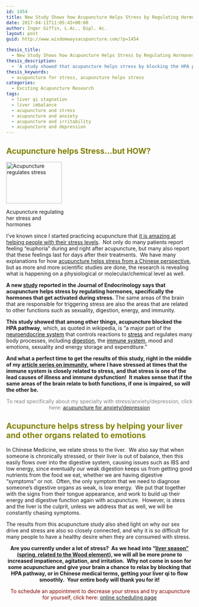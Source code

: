```yaml
---
id: 1454
title: New Study Shows how Acupuncture Helps Stress by Regulating Hormones
date: 2017-04-11T11:05:43+00:00
author: Inger Giffin, L.Ac., Dipl. Ac.
layout: post
guid: http://www.wisdomwaysacupuncture.com/?p=1454

thesis_title:
  - New Study Shows how Acupuncture Helps Stress by Regulating Hormones
thesis_description:
  - 'A study showed that acupuncture helps stress by blocking the HPA pathway, which controls: reactions to stress, sexuality, digestion, energy, and immunity. '
thesis_keywords:
  - acupuncture for stress, acupuncture helps stress
categories:
  - Exciting Acupuncture Research
tags:
  - liver qi stagnation
  - liver imbalance
  - acupuncture and stress
  - acupuncture and anxiety
  - acupuncture and irritability
  - acupuncture and depression
---
```

## <span style="color: #808000;">Acupuncture helps Stress&#8230;but HOW?</span>

<div id="attachment_1458" style="width: 160px" class="wp-caption alignleft">
  <a href="http://www.wisdomwaysacupuncture.com/wp-content/uploads/2013/03/acupuncture-for-stress.jpg"><img class="size-thumbnail wp-image-1458" title="acupuncture for stress" src="http://www.wisdomwaysacupuncture.com/wp-content/uploads/2013/03/acupuncture-for-stress-150x112.jpg" alt="Acupuncture regulates stress" width="150" height="112" srcset="http://www.wisdomwaysacupuncture.com/wp-content/uploads/2013/03/acupuncture-for-stress-150x112.jpg 150w, http://www.wisdomwaysacupuncture.com/wp-content/uploads/2013/03/acupuncture-for-stress.jpg 259w" sizes="(max-width: 150px) 100vw, 150px" /></a>
  
  <p class="wp-caption-text">
    Acupuncture regulating her stress and hormones
  </p>
</div>

I&#8217;ve known since I started practicing acupuncture that [it is amazing at helping people with their stress levels](http://www.wisdomwaysacupuncture.com/acupuncture-conditions-treated/chronic-internal-medical-conditions/acupuncture-for-anxiety-depression/).  Not only do many patients report feeling &#8220;euphoria&#8221; during and right after acupuncture, but many also report that these feelings last for days after their treatments.  We have many explanations for how [acupuncture helps stress from a Chinese perspective](http://www.wisdomwaysacupuncture.com/2010/02/25/acupuncture-helps-stress/), but as more and more scientific studies are done, the research is revealing what is happening on a physiological or molecular/chemical level as well.

**A new [study](http://topnews.net.nz/content/226835-acupuncture-reduces-stress-regulating-hormones "Study Acupuncture reduces stress by regulating hormones") reported in the Journal of Endocrinology says that acupuncture helps stress by regulating hormones, specifically the hormones that get activated during stress.** The same areas of the brain that are responsible for triggering stress are also the areas that are related to other functions such as sexuality, digestion, energy, and immunity.

**This study showed that among other things, acupuncture blocked the HPA pathway**, which, as quoted in wikipedia, is &#8220;a major part of the <span style="text-decoration: underline;"><a title="Neuroendocrinology" href="http://en.wikipedia.org/wiki/Neuroendocrinology"><span style="color: #000000;">neuroendocrine system</span></a></span> that controls reactions to [<span style="color: #000000;">stress</span>](http://en.wikipedia.org/wiki/Stress_%28medicine%29 "Stress (medicine)") and regulates many body processes, including [<span style="color: #000000;">digestion</span>](http://en.wikipedia.org/wiki/Digestion "Digestion"), the [<span style="color: #000000;">immune system</span>](http://en.wikipedia.org/wiki/Immune_system "Immune system"), mood and emotions, sexuality and energy storage and expenditure.&#8221;

**And what a perfect time to get the results of this study, right in the middle of my <a title="Acupuncture for Immunity" href="http://www.wisdomwaysacupuncture.com/2013/02/13/1408/" target="_blank" rel="noopener">article series on immunity</a>, where I have stressed at times that the immune system is closely related to stress, and that stress is one of the lead causes of illness and immune dysfunction!  It makes sense that if the same areas of the brain relate to both functions, if one is impaired, so will the other be.** 

<p style="text-align: center;">
  <span style="color: #808080;">To read specifically about my specialty with stress/anxiety/depression, click here:</span> <a title="Acupuncture for Anxiety, Acupuncture for Depression" href="http://www.wisdomwaysacupuncture.com/acupuncture-conditions-treated/acupuncture-for-anxiety-depression/">acupuncture for anxiety/depression</a>
</p>

## <span style="color: #808000;">Acupuncture helps stress by helping your liver and other organs related to emotions</span>

In Chinese Medicine, we relate stress to the liver.  We also say that when someone is chronically stressed, or their liver is out of balance, then this easily flows over into the digestive system, causing issues such as IBS and low energy, since eventually our weak digestion keeps us from getting good nutrients from the food we eat, whether we are having digestive &#8220;symptoms&#8221; or not.  Often, the only symptom that we need to diagnose someone&#8217;s digestive organs as weak, is low energy.  We put that together with the signs from their tongue appearance, and work to build up their energy and digestive function again with acupuncture.  However, is stess and the liver is the culprit, unless we address that as well, we will be constantly chasing symptoms.

The results from this acupuncture study also shed light on why our sex drive and stress are also so closely connected, and why it is so difficult for many people to have a healthy desire when they are consumed with stress.

<p style="text-align: center;">
  <strong>Are you currently under a lot of stress?  As we head into &#8220;<a href="http://www.wisdomwaysacupuncture.com/2018/03/30/do-you-feel-the-wood-energy-rising-already-tips-for-staying-sane-as-we-switch-from-winter-to-spring/">liver season&#8221; (spring, related to the Wood element</a>), we will all be more prone to increased impatience, agitation, and irritation.  Why not come in soon for some acupuncture and give your brain a chance to relax by blocking that HPA pathway, or in Chinese medical terms, getting your liver qi to flow smoothly.  Your entire body will thank you for it!</strong>
</p>

<p style="text-align: center;">
  <span style="color: #800000;"> To schedule an appointment to decrease your stress and try acupuncture for yourself, click here</span>: <a title="Online Acupuncture Scheduling" href="http://www.wisdomwaysacupuncture.com/acupuncture-appointment-scheduling/">online scheduling page</a>
</p>

<p style="text-align: center;">